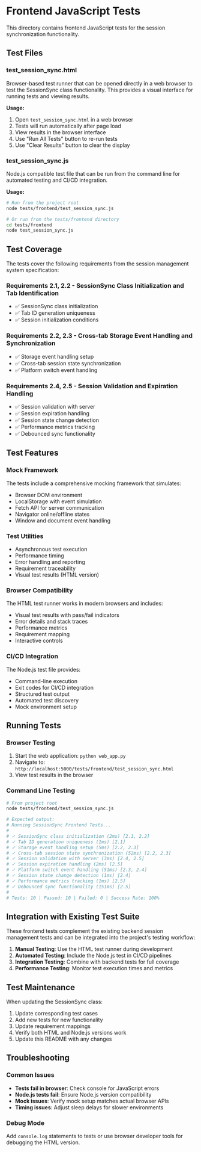 # Frontend JavaScript Tests

This directory contains frontend JavaScript tests for the session synchronization functionality.

## Test Files

### test_session_sync.html
Browser-based test runner that can be opened directly in a web browser to test the SessionSync class functionality. This provides a visual interface for running tests and viewing results.

**Usage:**
1. Open `test_session_sync.html` in a web browser
2. Tests will run automatically after page load
3. View results in the browser interface
4. Use "Run All Tests" button to re-run tests
5. Use "Clear Results" button to clear the display

### test_session_sync.js
Node.js compatible test file that can be run from the command line for automated testing and CI/CD integration.

**Usage:**
```bash
# Run from the project root
node tests/frontend/test_session_sync.js

# Or run from the tests/frontend directory
cd tests/frontend
node test_session_sync.js
```

## Test Coverage

The tests cover the following requirements from the session management system specification:

### Requirements 2.1, 2.2 - SessionSync Class Initialization and Tab Identification
- ✅ SessionSync class initialization
- ✅ Tab ID generation uniqueness
- ✅ Session initialization conditions

### Requirements 2.2, 2.3 - Cross-tab Storage Event Handling and Synchronization
- ✅ Storage event handling setup
- ✅ Cross-tab session state synchronization
- ✅ Platform switch event handling

### Requirements 2.4, 2.5 - Session Validation and Expiration Handling
- ✅ Session validation with server
- ✅ Session expiration handling
- ✅ Session state change detection
- ✅ Performance metrics tracking
- ✅ Debounced sync functionality

## Test Features

### Mock Framework
The tests include a comprehensive mocking framework that simulates:
- Browser DOM environment
- LocalStorage with event simulation
- Fetch API for server communication
- Navigator online/offline states
- Window and document event handling

### Test Utilities
- Asynchronous test execution
- Performance timing
- Error handling and reporting
- Requirement traceability
- Visual test results (HTML version)

### Browser Compatibility
The HTML test runner works in modern browsers and includes:
- Visual test results with pass/fail indicators
- Error details and stack traces
- Performance metrics
- Requirement mapping
- Interactive controls

### CI/CD Integration
The Node.js test file provides:
- Command-line execution
- Exit codes for CI/CD integration
- Structured test output
- Automated test discovery
- Mock environment setup

## Running Tests

### Browser Testing
1. Start the web application: `python web_app.py`
2. Navigate to: `http://localhost:5000/tests/frontend/test_session_sync.html`
3. View test results in the browser

### Command Line Testing
```bash
# From project root
node tests/frontend/test_session_sync.js

# Expected output:
# Running SessionSync Frontend Tests...
# 
# ✓ SessionSync class initialization (2ms) [2.1, 2.2]
# ✓ Tab ID generation uniqueness (1ms) [2.1]
# ✓ Storage event handling setup (5ms) [2.2, 2.3]
# ✓ Cross-tab session state synchronization (52ms) [2.2, 2.3]
# ✓ Session validation with server (3ms) [2.4, 2.5]
# ✓ Session expiration handling (2ms) [2.5]
# ✓ Platform switch event handling (51ms) [2.3, 2.4]
# ✓ Session state change detection (1ms) [2.4]
# ✓ Performance metrics tracking (1ms) [2.5]
# ✓ Debounced sync functionality (151ms) [2.5]
# 
# Tests: 10 | Passed: 10 | Failed: 0 | Success Rate: 100%
```

## Integration with Existing Test Suite

These frontend tests complement the existing backend session management tests and can be integrated into the project's testing workflow:

1. **Manual Testing**: Use the HTML test runner during development
2. **Automated Testing**: Include the Node.js test in CI/CD pipelines
3. **Integration Testing**: Combine with backend tests for full coverage
4. **Performance Testing**: Monitor test execution times and metrics

## Test Maintenance

When updating the SessionSync class:
1. Update corresponding test cases
2. Add new tests for new functionality
3. Update requirement mappings
4. Verify both HTML and Node.js versions work
5. Update this README with any changes

## Troubleshooting

### Common Issues
- **Tests fail in browser**: Check console for JavaScript errors
- **Node.js tests fail**: Ensure Node.js version compatibility
- **Mock issues**: Verify mock setup matches actual browser APIs
- **Timing issues**: Adjust sleep delays for slower environments

### Debug Mode
Add `console.log` statements to tests or use browser developer tools for debugging the HTML version.